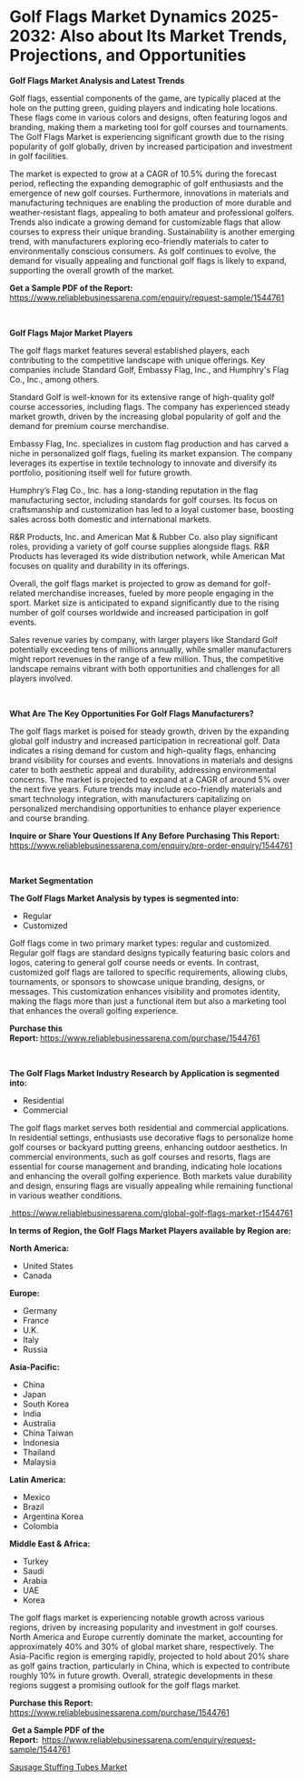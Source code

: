 <p><h1>Golf Flags Market Dynamics 2025-2032: Also about Its Market Trends, Projections, and Opportunities</h1></p><p><strong>Golf Flags Market Analysis and Latest Trends</strong></p>
<p><p>Golf flags, essential components of the game, are typically placed at the hole on the putting green, guiding players and indicating hole locations. These flags come in various colors and designs, often featuring logos and branding, making them a marketing tool for golf courses and tournaments. The Golf Flags Market is experiencing significant growth due to the rising popularity of golf globally, driven by increased participation and investment in golf facilities. </p><p>The market is expected to grow at a CAGR of 10.5% during the forecast period, reflecting the expanding demographic of golf enthusiasts and the emergence of new golf courses. Furthermore, innovations in materials and manufacturing techniques are enabling the production of more durable and weather-resistant flags, appealing to both amateur and professional golfers. Trends also indicate a growing demand for customizable flags that allow courses to express their unique branding. Sustainability is another emerging trend, with manufacturers exploring eco-friendly materials to cater to environmentally conscious consumers. As golf continues to evolve, the demand for visually appealing and functional golf flags is likely to expand, supporting the overall growth of the market.</p></p>
<p><strong>Get a Sample PDF of the Report:&nbsp;</strong> <a href="https://www.reliablebusinessarena.com/enquiry/request-sample/1544761?utm_campaign=3183&utm_medium=2&utm_source=Github&utm_content=ia&utm_term=04042025&utm_id=golf-flags">https://www.reliablebusinessarena.com/enquiry/request-sample/1544761</a></p>
<p>&nbsp;</p>
<p><strong>Golf Flags Major Market Players</strong></p>
<p><p>The golf flags market features several established players, each contributing to the competitive landscape with unique offerings. Key companies include Standard Golf, Embassy Flag, Inc., and Humphry's Flag Co., Inc., among others. </p><p>Standard Golf is well-known for its extensive range of high-quality golf course accessories, including flags. The company has experienced steady market growth, driven by the increasing global popularity of golf and the demand for premium course merchandise. </p><p>Embassy Flag, Inc. specializes in custom flag production and has carved a niche in personalized golf flags, fueling its market expansion. The company leverages its expertise in textile technology to innovate and diversify its portfolio, positioning itself well for future growth.</p><p>Humphry’s Flag Co., Inc. has a long-standing reputation in the flag manufacturing sector, including standards for golf courses. Its focus on craftsmanship and customization has led to a loyal customer base, boosting sales across both domestic and international markets.</p><p>R&R Products, Inc. and American Mat & Rubber Co. also play significant roles, providing a variety of golf course supplies alongside flags. R&R Products has leveraged its wide distribution network, while American Mat focuses on quality and durability in its offerings.</p><p>Overall, the golf flags market is projected to grow as demand for golf-related merchandise increases, fueled by more people engaging in the sport. Market size is anticipated to expand significantly due to the rising number of golf courses worldwide and increased participation in golf events.</p><p>Sales revenue varies by company, with larger players like Standard Golf potentially exceeding tens of millions annually, while smaller manufacturers might report revenues in the range of a few million. Thus, the competitive landscape remains vibrant with both opportunities and challenges for all players involved.</p></p>
<p>&nbsp;</p>
<p><strong>What Are The Key Opportunities For Golf Flags Manufacturers?</strong></p>
<p><p>The golf flags market is poised for steady growth, driven by the expanding global golf industry and increased participation in recreational golf. Data indicates a rising demand for custom and high-quality flags, enhancing brand visibility for courses and events. Innovations in materials and designs cater to both aesthetic appeal and durability, addressing environmental concerns. The market is projected to expand at a CAGR of around 5% over the next five years. Future trends may include eco-friendly materials and smart technology integration, with manufacturers capitalizing on personalized merchandising opportunities to enhance player experience and course branding.</p></p>
<p><strong>Inquire or Share Your Questions If Any Before Purchasing This Report:</strong> <a href="https://www.reliablebusinessarena.com/enquiry/pre-order-enquiry/1544761?utm_campaign=3183&utm_medium=2&utm_source=Github&utm_content=ia&utm_term=04042025&utm_id=golf-flags">https://www.reliablebusinessarena.com/enquiry/pre-order-enquiry/1544761</a></p>
<p>&nbsp;</p>
<p><strong>Market Segmentation</strong></p>
<p><strong>The Golf Flags Market Analysis by types is segmented into:</strong></p>
<p><ul><li>Regular</li><li>Customized</li></ul></p>
<p><p>Golf flags come in two primary market types: regular and customized. Regular golf flags are standard designs typically featuring basic colors and logos, catering to general golf course needs or events. In contrast, customized golf flags are tailored to specific requirements, allowing clubs, tournaments, or sponsors to showcase unique branding, designs, or messages. This customization enhances visibility and promotes identity, making the flags more than just a functional item but also a marketing tool that enhances the overall golfing experience.</p></p>
<p><strong>Purchase this Report:&nbsp;</strong><a href="https://www.reliablebusinessarena.com/purchase/1544761?utm_campaign=3183&utm_medium=2&utm_source=Github&utm_content=ia&utm_term=04042025&utm_id=golf-flags">https://www.reliablebusinessarena.com/purchase/1544761</a></p>
<p>&nbsp;</p>
<p><strong>The Golf Flags Market Industry Research by Application is segmented into:</strong></p>
<p><ul><li>Residential</li><li>Commercial</li></ul></p>
<p><p>The golf flags market serves both residential and commercial applications. In residential settings, enthusiasts use decorative flags to personalize home golf courses or backyard putting greens, enhancing outdoor aesthetics. In commercial environments, such as golf courses and resorts, flags are essential for course management and branding, indicating hole locations and enhancing the overall golfing experience. Both markets value durability and design, ensuring flags are visually appealing while remaining functional in various weather conditions.</p></p>
<p><a href="https://www.reliablebusinessarena.com/global-golf-flags-market-r1544761?utm_campaign=3183&utm_medium=2&utm_source=Github&utm_content=ia&utm_term=04042025&utm_id=golf-flags">&nbsp;https://www.reliablebusinessarena.com/global-golf-flags-market-r1544761</a></p>
<p><strong>In terms of Region, the Golf Flags Market Players available by Region are:</strong></p>
<p>
    <p> <strong> North America: </strong>
        <ul>
            <li>United States</li>
            <li>Canada</li>
        </ul>
        </p> 
    <p> <strong> Europe: </strong>
        <ul>
            <li>Germany</li>
            <li>France</li>
            <li>U.K.</li>
            <li>Italy</li>
            <li>Russia</li>
        </ul>
        </p> 
    <p> <strong> Asia-Pacific: </strong>
        <ul>
            <li>China</li>
            <li>Japan</li>
            <li>South Korea</li>
            <li>India</li>
            <li>Australia</li>
            <li>China Taiwan</li>
            <li>Indonesia</li>
            <li>Thailand</li>
            <li>Malaysia</li>
        </ul>
        </p> 
    <p> <strong> Latin America: </strong>
        <ul>
            <li>Mexico</li>
            <li>Brazil</li>
            <li>Argentina Korea</li>
            <li>Colombia</li>
        </ul>
        </p> 
    <p> <strong> Middle East & Africa: </strong>
        <ul>
            <li>Turkey</li>
            <li>Saudi</li>
            <li>Arabia</li>
            <li>UAE</li>
            <li>Korea</li>
        </ul>
    </p>
    </p>
<p><p>The golf flags market is experiencing notable growth across various regions, driven by increasing popularity and investment in golf courses. North America and Europe currently dominate the market, accounting for approximately 40% and 30% of global market share, respectively. The Asia-Pacific region is emerging rapidly, projected to hold about 20% share as golf gains traction, particularly in China, which is expected to contribute roughly 10% in future growth. Overall, strategic developments in these regions suggest a promising outlook for the golf flags market.</p></p>
<p><strong>Purchase this Report: </strong><a href="https://www.reliablebusinessarena.com/purchase/1544761?utm_campaign=3183&utm_medium=2&utm_source=Github&utm_content=ia&utm_term=04042025&utm_id=golf-flags">https://www.reliablebusinessarena.com/purchase/1544761</a></p>
<p>&nbsp;<strong>Get a Sample PDF of the Report:&nbsp;&nbsp;</strong><a href="https://www.reliablebusinessarena.com/enquiry/request-sample/1544761?utm_campaign=3183&utm_medium=2&utm_source=Github&utm_content=ia&utm_term=04042025&utm_id=golf-flags">https://www.reliablebusinessarena.com/enquiry/request-sample/1544761</a></p>
<p><strong></strong></p>
<p><p><a href="https://github.com/nacrehuipie/Market-Research-Report-List-1/blob/main/sausage-stuffing-tubes-market.md?utm_campaign=3183&utm_medium=2&utm_source=Github&utm_content=ia&utm_term=04042025&utm_id=golf-flags">Sausage Stuffing Tubes Market</a></p></p>